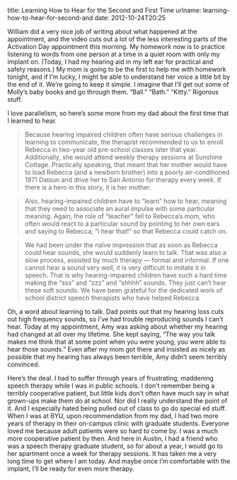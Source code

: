 title: Learning How to Hear for the Second and First Time
urlname: learning-how-to-hear-for-second-and
date: 2012-10-24T20:25

William did a very nice job of writing about what happened at the appointment,
and the video cuts out a lot of the less interesting parts of the Activation Day
appointment this morning. My homework now is to practice listening to words from
one person at a time in a quiet room with only my implant on. (Today, I had my
hearing aid in my left ear for practical and safety reasons.) My mom is going to
be the first to help me with homework tonight, and if I&#x02bc;m lucky, I might
be able to understand her voice a little bit by the end of it. We&#x02bc;re
going to keep it simple. I imagine that I&#x02bc;ll get out some of
Molly&#x02bc;s baby books and go through them. &ldquo;Ball.&rdquo;
&ldquo;Bath.&rdquo; &ldquo;Kitty.&rdquo; Rigorous stuff.

I love parallelism, so here&#x02bc;s some more from my dad about the first time
that I learned to hear.

> Because hearing impaired children often have serious challenges in learning to
> communicate, the therapist recommended to us to enroll Rebecca in two-year old
> pre-school classes later that year. Additionally, she would attend weekly
> therapy sessions at Sunshine Cottage. Practically speaking, that meant that
> her mother would have to load Rebecca (and a newborn brother) into a poorly
> air-conditioned 1971 Datsun and drive her to San Antonio for therapy every
> week. If there is a hero in this story, it is her mother.

> Also, hearing-impaired children have to &ldquo;learn&rdquo; how to hear,
> meaning that they need to associate an aural impulse with some particular
> meaning. Again, the role of &ldquo;teacher&rdquo; fell to Rebecca&#x02bc;s
> mom, who often would react to a particular sound by pointing to her own ears
> and saying to Rebecca, &ldquo;I hear that!&rdquo; so that Rebecca could catch
> on.

>We had been under the naïve impression that as soon as Rebecca could hear
> sounds, she would suddenly learn to talk. That was also a slow process,
> assisted by much therapy &mdash; formal and informal. If one cannot hear a
> sound very well, it is very difficult to imitate it in speech. That is why
> hearing-impaired children have such a hard time making the &ldquo;sss&rdquo;
> and &ldquo;zzz&rdquo; and &ldquo;shhhh&rdquo; sounds. They just can&#x02bc;t
> hear these soft sounds. We have been grateful for the dedicated work of school
> district speech therapists who have helped Rebecca.

Oh, a word about learning to talk. Dad points out that my hearing loss cuts out
high frequency sounds, so I&#x02bc;ve had trouble reproducing sounds I
can&#x02bc;t hear. Today at my appointment, Amy was asking about whether my
hearing had changed at all over my lifetime. She kept saying, &ldquo;The way you
talk makes me think that at some point when you were young, you were able to
hear those sounds.&rdquo; Even after my mom got there and insisted as nicely as
possible that my hearing has always been terrible, Amy didn&#x02bc;t seem
terribly convinced.

Here&#x02bc;s the deal. I had to suffer through years of frustrating, maddening
speech therapy while I was in public schools. I don&#x02bc;t remember being a
terribly cooperative patient, but little kids don&#x02bc;t often have much say
in what grown-ups make them do at school. Nor did I really understand the point
of it. And I especially hated being pulled out of class to go do special ed
stuff. When I was at BYU, upon recommendation from my dad, I had two more years
of therapy in their on-campus clinic with graduate students. Everyone loved me
because adult patients were so hard to come by. I was a much more cooperative
patient by then. And here in Austin, I had a friend who was a speech therapy
graduate student, so for about a year, I would go to her apartment once a week
for therapy sessions. It has taken me a very long time to get where I am today.
And maybe once I&#x02bc;m comfortable with the implant, I&#x02bc;ll be ready for
even more therapy.
